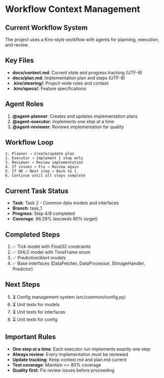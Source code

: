 # Workflow Context Management

## Current Workflow System
The project uses a Kiro-style workflow with agents for planning, execution, and review.

## Key Files
- **docs/context.md**: Current state and progress tracking (UTF-8)
- **docs/plan.md**: Implementation plan and steps (UTF-8)
- **.kiro/steering/**: Project-wide rules and context
- **.kiro/specs/**: Feature specifications

## Agent Roles
1. **@agent-planner**: Creates and updates implementation plans
2. **@agent-executor**: Implements one step at a time
3. **@agent-reviewer**: Reviews implementation for quality

## Workflow Loop
```
1. Planner → Create/update plan
2. Executor → Implement 1 step only
3. Reviewer → Review implementation
4. If issues → Fix → Review again
5. If OK → Next step → Back to 1
6. Continue until all steps complete
```

## Current Task Status
- **Task**: Task 2 - Common data models and interfaces
- **Branch**: task_1
- **Progress**: Step 4/8 completed
- **Coverage**: 86.29% (exceeds 80% target)

## Completed Steps
1. ✅ Tick model with Float32 constraints
2. ✅ OHLC model with TimeFrame enum
3. ✅ Prediction/Alert models
4. ✅ Base interfaces (DataFetcher, DataProcessor, StorageHandler, Predictor)

## Next Steps
5. ⏳ Config management system (src/common/config.py)
6. ⏳ Unit tests for models
7. ⏳ Unit tests for interfaces
8. ⏳ Unit tests for config

## Important Rules
- **One step at a time**: Each executor run implements exactly one step
- **Always review**: Every implementation must be reviewed
- **Update tracking**: Keep context.md and plan.md current
- **Test coverage**: Maintain >= 80% coverage
- **Quality first**: Fix review issues before proceeding